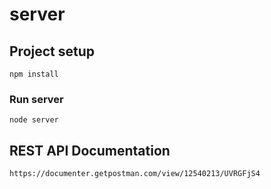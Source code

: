 # server

## Project setup
```
npm install
```

### Run server
```
node server
```

## REST API Documentation
```
https://documenter.getpostman.com/view/12540213/UVRGFjS4
```